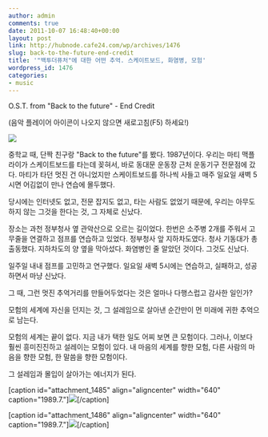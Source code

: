 ```yaml
---
author: admin
comments: true
date: 2011-10-07 16:48:40+00:00
layout: post
link: http://hubnode.cafe24.com/wp/archives/1476
slug: back-to-the-future-end-credit
title: '"백투더퓨처"에 대한 어떤 추억. 스케이트보드, 화염병, 모험'
wordpress_id: 1476
categories:
- music
---
```


O.S.T. from "Back to the future" - End Credit



(음악 플레이어 아이콘이 나오지 않으면 새로고침(F5) 하세요!)

[![](http://hubnode.cafe24.com/wp/wp-content/uploads/2011/10/back-to-the-future-1024x665.jpg)](http://hubnode.cafe24.com/wp/wp-content/uploads/2011/10/back-to-the-future.jpg)

중학교 때, 단짝 친구랑 "Back to the future"를 봤다. 1987년이다.
우리는 마티 맥플라이가 스케이트보드를 타는데 꽂혀서, 바로 동대문 운동장 근처 운동기구 전문점에 갔다.
마티가 타던 멋진 건 아니었지만 스케이트보드를 하나씩 사들고 매주 일요일 새벽 5시면 어김없이 만나 연습에 몰두했다.

당시에는 인터넷도 없고, 전문 잡지도 없고, 타는 사람도 없었기 때문에, 우리는 아무도 하지 않는 그것을 한다는 것, 그 자체로 신났다.

장소는 과천 정부청사 옆 관악산으로 오르는 길이었다.
한번은 소주병 2개를 주워서 고무줄을 연결하고 점프를 연습하고 있었다.
정부청사 앞 지하차도였다.
청사 기동대가 총출동했다. 지하차도의 양 옆을 막아섰다. 화염병인 줄 알았던 것이다.
그것도 신났다.

일주일 내내 점프를 고민하고 연구했다. 
일요일 새벽 5시에는 연습하고, 실패하고, 성공하면서 마냥 신났다.

그 때, 그런 멋진 추억거리를 만들어두었다는 것은 얼마나 다행스럽고 감사한 일인가?

모험의 세계에 자신을 던지는 것, 그 설레임으로 살아낸 순간만이 먼 미래에 귀한 추억으로 남는다.

모험의 세계는 끝이 없다.
지금 내가 택한 일도 어찌 보면 큰 모험이다.
그러나, 이보다 훨씬 흥미진진하고 설레이는 모험이 있다.
내 마음의 세계를 향한 모험, 다른 사람의 마음을 향한 모험, 한 말씀을 향한 모험이다.

그 설레임과 몰입이 살아가는 에너지가 된다.

[caption id="attachment_1485" align="aligncenter" width="640" caption="1989.7."][![](http://hubnode.cafe24.com/wp/wp-content/uploads/2011/10/사진111008_0011.jpg)](http://hubnode.cafe24.com/wp/wp-content/uploads/2011/10/사진111008_0011.jpg)[/caption]

[caption id="attachment_1486" align="aligncenter" width="640" caption="1989.7."][![](http://hubnode.cafe24.com/wp/wp-content/uploads/2011/10/사진111008_0021.jpg)](http://hubnode.cafe24.com/wp/wp-content/uploads/2011/10/사진111008_0021.jpg)[/caption]




  




